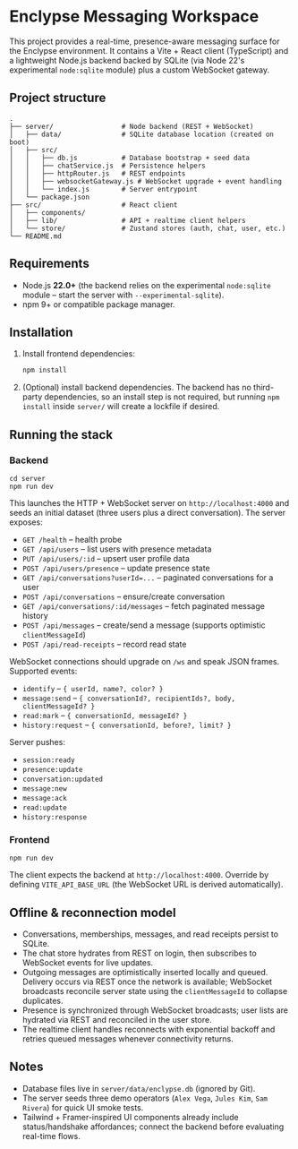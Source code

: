# Enclypse Messaging Workspace

This project provides a real-time, presence-aware messaging surface for the Enclypse environment. It contains a Vite + React client (TypeScript) and a lightweight Node.js backend backed by SQLite (via Node 22's experimental `node:sqlite` module) plus a custom WebSocket gateway.

## Project structure

```
.
├── server/                 # Node backend (REST + WebSocket)
│   ├── data/               # SQLite database location (created on boot)
│   ├── src/
│   │   ├── db.js           # Database bootstrap + seed data
│   │   ├── chatService.js  # Persistence helpers
│   │   ├── httpRouter.js   # REST endpoints
│   │   ├── websocketGateway.js # WebSocket upgrade + event handling
│   │   └── index.js        # Server entrypoint
│   └── package.json
├── src/                    # React client
│   ├── components/
│   ├── lib/                # API + realtime client helpers
│   └── store/              # Zustand stores (auth, chat, user, etc.)
└── README.md
```

## Requirements

* Node.js **22.0+** (the backend relies on the experimental `node:sqlite` module – start the server with `--experimental-sqlite`).
* npm 9+ or compatible package manager.

## Installation

1. Install frontend dependencies:
   ```bash
   npm install
   ```
2. (Optional) install backend dependencies. The backend has no third-party dependencies, so an install step is not required, but running `npm install` inside `server/` will create a lockfile if desired.

## Running the stack

### Backend

```
cd server
npm run dev
```

This launches the HTTP + WebSocket server on `http://localhost:4000` and seeds an initial dataset (three users plus a direct conversation). The server exposes:

* `GET /health` – health probe
* `GET /api/users` – list users with presence metadata
* `PUT /api/users/:id` – upsert user profile data
* `POST /api/users/presence` – update presence state
* `GET /api/conversations?userId=...` – paginated conversations for a user
* `POST /api/conversations` – ensure/create conversation
* `GET /api/conversations/:id/messages` – fetch paginated message history
* `POST /api/messages` – create/send a message (supports optimistic `clientMessageId`)
* `POST /api/read-receipts` – record read state

WebSocket connections should upgrade on `/ws` and speak JSON frames. Supported events:

* `identify` – `{ userId, name?, color? }`
* `message:send` – `{ conversationId?, recipientIds?, body, clientMessageId? }`
* `read:mark` – `{ conversationId, messageId? }`
* `history:request` – `{ conversationId, before?, limit? }`

Server pushes:

* `session:ready`
* `presence:update`
* `conversation:updated`
* `message:new`
* `message:ack`
* `read:update`
* `history:response`

### Frontend

```
npm run dev
```

The client expects the backend at `http://localhost:4000`. Override by defining `VITE_API_BASE_URL` (the WebSocket URL is derived automatically).

## Offline & reconnection model

* Conversations, memberships, messages, and read receipts persist to SQLite.
* The chat store hydrates from REST on login, then subscribes to WebSocket events for live updates.
* Outgoing messages are optimistically inserted locally and queued. Delivery occurs via REST once the network is available; WebSocket broadcasts reconcile server state using the `clientMessageId` to collapse duplicates.
* Presence is synchronized through WebSocket broadcasts; user lists are hydrated via REST and reconciled in the user store.
* The realtime client handles reconnects with exponential backoff and retries queued messages whenever connectivity returns.

## Notes

* Database files live in `server/data/enclypse.db` (ignored by Git).
* The server seeds three demo operators (`Alex Vega`, `Jules Kim`, `Sam Rivera`) for quick UI smoke tests.
* Tailwind + Framer-inspired UI components already include status/handshake affordances; connect the backend before evaluating real-time flows.
